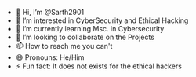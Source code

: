 - 👋 Hi, I’m @Sarth2901
- 👀 I’m interested in CyberSecurity and Ethical Hacking
- 🌱 I’m currently learning Msc. in Cybersecurity
- 💞️ I’m looking to collaborate on the Projects
- 📫 How to reach me you can't
- 😄 Pronouns: He/Him
- ⚡ Fun fact: It does not exists for the ethical hackers

<!---
Sarth2901/Sarth2901 is a ✨ special ✨ repository because its `README.md` (this file) appears on your GitHub profile.
You can click the Preview link to take a look at your changes.
--->
